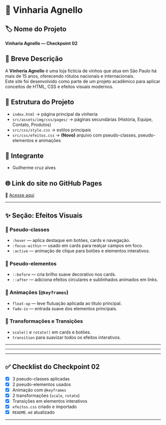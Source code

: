 # 🍷 Vinharia Agnello

## 🏷️ Nome do Projeto
**Vinharia Agnello — Checkpoint 02**

## 📝 Breve Descrição
A **Vinheria Agnello** é uma loja fictícia de vinhos que atua em São Paulo há mais de 15 anos, oferecendo rótulos nacionais e internacionais.  
Este site foi desenvolvido como parte de um projeto acadêmico para aplicar conceitos de HTML, CSS e efeitos visuais modernos.

## 🧩 Estrutura do Projeto
- `index.html` → página principal da vinheria  
- `src/assets/img/css/pages/` → páginas secundárias (História, Equipe, Contato, Produtos)  
- `src/css/style.css` → estilos principais  
- `src/css/efeitos.css` → **(Novo)** arquivo com pseudo-classes, pseudo-elementos e animações  

## 👥 Integrante
- Guilherme cruz alves 


## 🌐 Link do site no GitHub Pages
🔗 [Acesse aqui](https://**seuusuario**.github.io/**nome-do-repositorio**/)

---

## ✨ Seção: Efeitos Visuais
### 🔸 Pseudo-classes
- `:hover` — aplica destaque em botões, cards e navegação.  
- `:focus-within` — usado em cards para realçar campos em foco.  
- `:active` — animação de clique para botões e elementos interativos.  

### 🔸 Pseudo-elementos
- `::before` — cria brilho suave decorativo nos cards.  
- `::after` — adiciona efeitos circulares e sublinhados animados em links.  

### 🔸 Animações (`@keyframes`)
- `float-up` — leve flutuação aplicada ao título principal.  
- `fade-in` — entrada suave dos elementos principais.  

### 🔸 Transformações e Transições
- `scale()` e `rotate()` em cards e botões.  
- `transition` para suavizar todos os efeitos interativos.  

---

 

---


---

## ✅ Checklist do Checkpoint 02
- [x] 3 pseudo-classes aplicadas  
- [x] 2 pseudo-elementos usados  
- [x] Animação com `@keyframes`  
- [x] 2 transformações (`scale`, `rotate`)  
- [x] Transições em elementos interativos  
- [x] `efeitos.css` criado e importado  
- [x] `README.md` atualizado  

---

